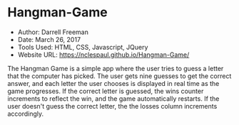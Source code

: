 # Hangman-Game

- Author:  Darrell Freeman
- Date:  March 26, 2017
- Tools Used:  HTML, CSS, Javascript, JQuery
- Website URL:  https://nclespaul.github.io/Hangman-Game/

The Hangman Game is a simple app where the user tries to guess a letter that the computer has picked.  The user gets nine guesses to get the correct answer, and each letter the user chooses is displayed in real time as the game progresses.  If the correct letter is guessed, the wins counter increments to reflect the win, and the game automatically restarts.  If the user doesn't guess the correct letter, the the losses column increments accordingly.  
